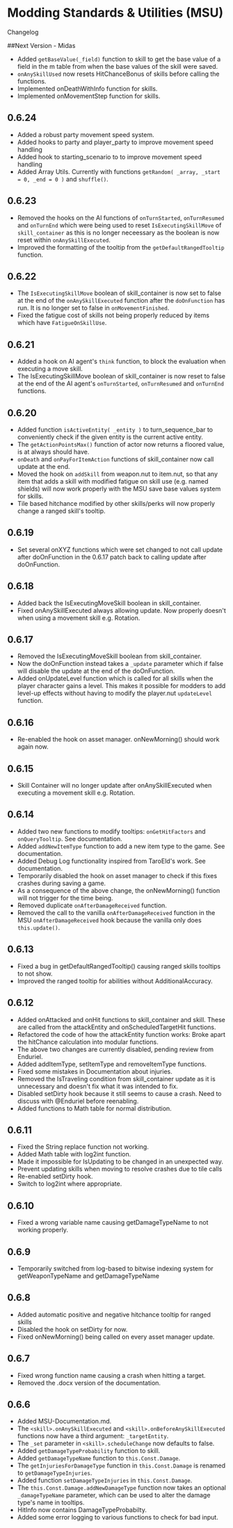 # Modding Standards & Utilities (MSU)
Changelog

##Next Version - Midas
- Added `getBaseValue(_field)` function to skill to get the base value of a field in the m table from when the base values of the skill were saved.
- `onAnySkillUsed` now resets HitChanceBonus of skills before calling the functions.
- Implemented onDeathWithInfo function for skills.
- Implemented onMovementStep function for skills.

## 0.6.24
- Added a robust party movement speed system.
- Added hooks to party and player_party to improve movement speed handling
- Added hook to starting_scenario to to improve movement speed handling
- Added Array Utils. Currently with functions `getRandom( _array, _start = 0, _end = 0 )` and `shuffle()`.

## 0.6.23
- Removed the hooks on the AI functions of `onTurnStarted`, `onTurnResumed` and `onTurnEnd` which were being used to reset `IsExecutingSkillMove` of `skill_container` as this is no longer neceessary as the boolean is now reset within `onAnySkillExecuted`.
- Improved the formatting of the tooltip from the `getDefaultRangedTooltip` function.

## 0.6.22
- The `IsExecutingSkillMove` boolean of skill_container is now set to false at the end of the `onAnySkillExecuted` function after the `doOnFunction` has run. It is no longer set to false in `onMovementFinished`.
- Fixed the fatigue cost of skills not being properly reduced by items which have `FatigueOnSkillUse`.

## 0.6.21
- Added a hook on AI agent's `think` function, to block the evaluation when executing a move skill.
- The IsExecutingSkillMove boolean of skill_container is now reset to false at the end of the AI agent's `onTurnStarted`, `onTurnResumed` and `onTurnEnd` functions.

## 0.6.20
- Added function `isActiveEntity( _entity )` to turn_sequence_bar to conveniently check if the given entity is the current active entity.
- The `getActionPointsMax()` function of actor now returns a floored value, is at always should have.
- `onDeath` and `onPayForItemAction` functions of skill_container now call update at the end.
- Moved the hook on `addSkill` from weapon.nut to item.nut, so that any item that adds a skill with modified fatigue on skill use (e.g. named shields) will now work properly with the MSU save base values system for skills.
- Tile based hitchance modified by other skills/perks will now properly change a ranged skill's tooltip.

## 0.6.19
- Set several onXYZ functions which were set changed to not call update after doOnFunction in the 0.6.17 patch back to calling update after doOnFunction.

## 0.6.18
- Added back the IsExecutingMoveSkill boolean in skill_container.
- Fixed onAnySkillExecuted always allowing update. Now properly doesn't when using a movement skill e.g. Rotation.

## 0.6.17
- Removed the IsExecutingMoveSkill boolean from skill_container.
- Now the doOnFunction instead takes a `_update` parameter which if false will disable the update at the end of the doOnFunction.
- Added onUpdateLevel function which is called for all skills when the player character gains a level. This makes it possible for modders to add level-up effects without having to modify the player.nut `updateLevel` function.

## 0.6.16
- Re-enabled the hook on asset manager. onNewMorning() should work again now.

## 0.6.15
- Skill Container will no longer update after onAnySkillExecuted when executing a movement skill e.g. Rotation.

## 0.6.14
- Added two new functions to modify tooltips: `onGetHitFactors` and `onQueryTooltip`. See documentation.
- Added `addNewItemType` function to add a new item type to the game. See documentation.
- Added Debug Log functionality inspired from TaroEld's work. See documentation.
- Temporarily disabled the hook on asset manager to check if this fixes crashes during saving a game.
- As a consequence of the above change, the onNewMorning() function will not trigger for the time being.
- Removed duplicate `onAfterDamageReceived` function.
- Removed the call to the vanilla `onAfterDamageReceived` function in the MSU `onAfterDamageReceived` hook because the vanilla only does `this.update()`.

## 0.6.13
- Fixed a bug in getDefaultRangedTooltip() causing ranged skills tooltips to not show.
- Improved the ranged tooltip for abilities without AdditionalAccuracy.

## 0.6.12
- Added onAttacked and onHit functions to skill_container and skill. These are called from the attackEntity and onScheduledTargetHit functions.
- Refactored the code of how the attackEntity function works: Broke apart the hitChance calculation into modular functions.
- The above two changes are currently disabled, pending review from Enduriel.
- Added addItemType, setItemType and removeItemType functions.
- Fixed some mistakes in Documentation about injuries.
- Removed the IsTraveling condition from skill_container update as it is unnecessary and doesn't fix what it was intended to fix.
- Disabled setDirty hook because it still seems to cause a crash. Need to discuss with @Enduriel before reenabling.
- Added functions to Math table for normal distribution.

## 0.6.11
- Fixed the String replace function not working.
- Added Math table with log2int function.
- Made it impossible for IsUpdating to be changed in an unexpected way.
- Prevent updating skills when moving to resolve crashes due to tile calls
- Re-enabled setDirty hook.
- Switch to log2int where appropriate.

## 0.6.10
- Fixed a wrong variable name causing getDamageTypeName to not working properly.

## 0.6.9
- Temporarily switched from log-based to bitwise indexing system for getWeaponTypeName and getDamageTypeName

## 0.6.8
- Added automatic positive and negative hitchance tooltip for ranged skills
- Disabled the hook on setDirty for now.
- Fixed onNewMorning() being called on every asset manager update.

## 0.6.7
- Fixed wrong function name causing a crash when hitting a target.
- Removed the .docx version of the documentation.

## 0.6.6
- Added MSU-Documentation.md.
- The `<skill>.onAnySkillExecuted` and `<skill>.onBeforeAnySkillExecuted` functions now have a third argument: `_targetEntity`.
- The `_set` parameter in `<skill>.scheduleChange` now defaults to false.
- Added `getDamageTypeProbability` function to skill.
- Added `getDamageTypeName` function to `this.Const.Damage`.
- The `getInjuriesForDamageType` function in `this.Const.Damage` is renamed to `getDamageTypeInjuries`.
- Added function `setDamageTypeInjuries` in `this.Const.Damage`.
- The `this.Const.Damage.addNewDamageType` function now takes an optional `_damageTypeName` parameter, which can be used to alter the damage type's name in tooltips.
- HitInfo now contains DamageTypeProbabilty.
- Added some error logging to various functions to check for bad input.